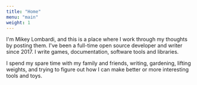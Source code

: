 ```yaml
---
title: "Home"
menu: "main"
weight: 1
---
```


I'm Mikey Lombardi, and this is a place where I work through my thoughts by posting them. I've been
a full-time open source developer and writer since 2017. I write games, documentation, software
tools and libraries.

I spend my spare time with my family and friends, writing, gardening, lifting weights, and trying
to figure out how I can make better or more interesting tools and toys.
